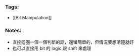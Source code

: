 ### Tags:
- [[Bit Manipulation]]
### Notes:
- 直接迴圈一個一個判斷的話，還蠻簡單的，但情況要想清楚就好
- 也可以直接用 bit 的 logic 跟 shift 來處理


